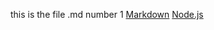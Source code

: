 this is the file .md number 1
[Markdown](https://es.wikipedia.org/wiki/Markdown)
[Node.js](https://nodejs.org/es/)